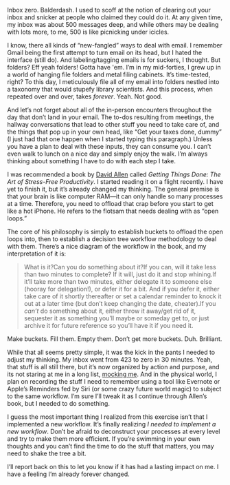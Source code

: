 

Inbox zero. Balderdash. I used to scoff at the notion of clearing out your inbox and snicker at people who
claimed they could do it. At any given time, my inbox was about 500 messages deep, and while others may be
dealing with lots more, to me, 500 is like picnicking under icicles.

I know, there all kinds of “new-fangled” ways to deal with email. I remember Gmail being the first attempt
to turn email on its head, but I hated the interface (still do). And labeling/tagging emails is for suckers, I
thought. But folders? Eff yeah folders! Gotta have 'em. I’m in my mid-forties, I grew up in a world of
hanging file folders and metal filing cabinets. It’s time-tested, right? To this day, I meticulously file
all of my email into folders nestled into a taxonomy that would stupefy library scientists. And this process,
when repeated over and over, takes *forever*. Yeah. Not good.

And let’s not forget about all of the in-person encounters throughout the day that don’t land in your
email. The to-dos resulting from meetings, the hallway conversations that lead to other stuff you need to take
care of, and the things that pop up in your own head, like “Get your taxes done, dummy” (I just had that
one happen when I started typing this paragraph.) Unless you have a plan to deal with these inputs, they can
consume you. I can’t even walk to lunch on a nice day and simply enjoy the walk. I’m always thinking about
something I have to do with each step I take.

I was recommended a book by [David Allen](/) called *Getting Things Done: The Art of Stress-Free
Productivity*. I started reading it on a flight recently. I have yet to finish it, but it’s already changed
my thinking. The general premise is that your brain is like computer RAM—it can only handle so many
processes at a time. Therefore, you need to offload that crap before you start to get like a hot iPhone. He
refers to the flotsam that needs dealing with as “open loops.”

The core of his philosophy is simply to establish buckets to offload the open loops into, then to establish a
decision tree workflow methodology to deal with them. There’s a nice diagram of the workflow in the book,
and my interpretation of it is:

> What is it?Can you do something about it?If you can,
> will it take less than two minutes to complete? If it will, just do it and stop whining.If it’ll take more
> than two minutes, either delegate it to someone else (hooray for delegation!), or defer it for a bit. And if
> you defer it, either take care of it shortly thereafter or set a calendar reminder to knock it out at a later
> time (but don’t keep changing the date, cheater).If you *can’t* do something about it, either throw it
> away/get rid of it, sequester it as something you’ll maybe or someday get to, or just archive it for future
> reference so you’ll have it if you need it.

Make buckets. Fill them. Empty them. Don’t get more buckets. Duh. Brilliant.

While that all seems pretty simple, it was the kick in the pants I needed to adjust my thinking. My inbox went
from 423 to zero in 30 minutes. Yeah, that stuff is all still there, but it’s now organized by action and
purpose, and its not staring at me in a long list, [mocking me](https://www.youtube.com/watch?v=RfiQYRn7fBg).
And in the physical world, I plan on recording the stuff I need to remember using a tool like Evernote or
Apple’s Reminders fed by Siri (or some crazy future world magic) to subject to the same workflow. I’m sure
I’ll tweak it as I continue through Allen’s book, but I needed to do something.

I guess the most important thing I realized from this exercise isn’t that I implemented a new workflow.
It’s finally realizing *I needed to implement a new workflow*. Don’t be afraid to deconstruct your
processes at every level and try to make them more efficient. If you’re swimming in your own thoughts and
you can’t find the time to do the stuff that matters, you may need to shake the tree a bit.

I’ll report back on this to let you know if it has had a lasting impact on me. I have a feeling I’m
already forever changed.
